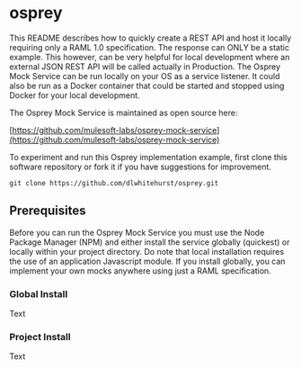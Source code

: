 # osprey

This README describes how to quickly create a REST API and host it locally requiring only a RAML 1.0
specification. The response can ONLY be a static example. This however, can be very helpful for local
development where an external JSON REST API will be called actually in Production. The Osprey Mock
Service can be run locally on your OS as a service listener. It could also be run as a Docker container
that could be started and stopped using Docker for your local development.

The Osprey Mock Service is maintained as open source here:

[https://github.com/mulesoft-labs/osprey-mock-service](https://github.com/mulesoft-labs/osprey-mock-service)

To experiment and run this Osprey implementation example, first clone this software repository or fork it if
you have suggestions for improvement.

    git clone https://github.com/dlwhitehurst/osprey.git

## Prerequisites

Before you can run the Osprey Mock Service you must use the Node Package Manager (NPM) and either install
the service globally (quickest) or locally within your project directory. Do note that local installation
requires the use of an application Javascript module. If you install globally, you can implement your own
mocks anywhere using just a RAML specification.

### Global Install

Text

### Project Install

Text
